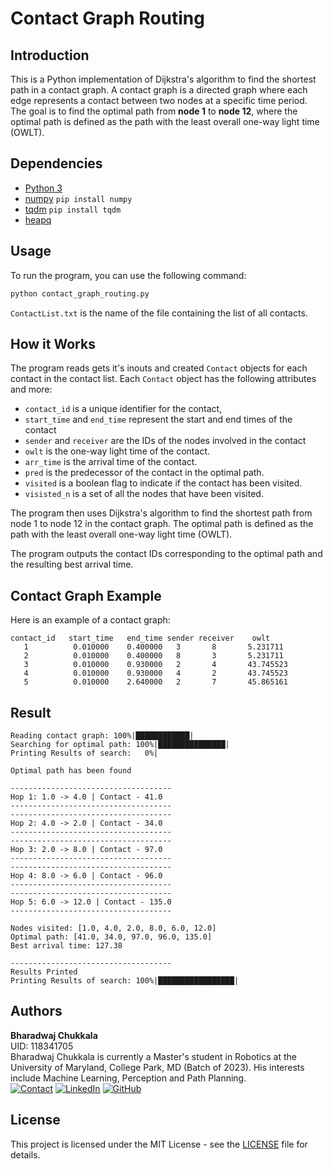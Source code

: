 # Contact Graph Routing

## Introduction

This is a Python implementation of Dijkstra's algorithm to find the shortest path in a contact graph. A contact graph is a directed graph where each edge represents a contact between two nodes at a specific time period. The goal is to find the optimal path from **node 1** to **node 12**, where the optimal path is defined as the path with the least overall one-way light time (OWLT).

## Dependencies

- [Python 3](https://www.python.org/downloads/)
- [numpy](https://numpy.org/) ``pip install numpy``
- [tqdm](https://pypi.org/project/tqdm/) ``pip install tqdm``
- [heapq](https://docs.python.org/3/library/heapq.html)

## Usage

To run the program, you can use the following command:

```python
python contact_graph_routing.py
```

`ContactList.txt` is the name of the file containing the list of all contacts.

## How it Works

The program reads gets it's inouts and created ``Contact`` objects for each contact in the contact list. Each ``Contact`` object has the following attributes and more:

- `contact_id` is a unique identifier for the contact,
- `start_time` and `end_time` represent the start and end times of the contact
- `sender` and `receiver` are the IDs of the nodes involved in the contact
- `owlt` is the one-way light time of the contact.
- `arr_time` is the arrival time of the contact.
- `pred` is the predecessor of the contact in the optimal path.
- `visited` is a boolean flag to indicate if the contact has been visited.
- `visisted_n` is a set of all the nodes that have been visited.

The program then uses Dijkstra's algorithm to find the shortest path from node 1 to node 12 in the contact graph. The optimal path is defined as the path with the least overall one-way light time (OWLT).

The program outputs the contact IDs corresponding to the optimal path and the resulting best arrival time.

## Contact Graph Example

Here is an example of a contact graph:

```
contact_id   start_time   end_time sender receiver    owlt
   1          0.010000    0.400000   3       8       5.231711
   2          0.010000    0.400000   8       3       5.231711
   3          0.010000    0.930000   2       4       43.745523
   4          0.010000    0.930000   4       2       43.745523
   5          0.010000    2.640000   2       7       45.865161
```

## Result

```
Reading contact graph: 100%|████████████| 
Searching for optimal path: 100%|███████████████|
Printing Results of search:   0%|

Optimal path has been found

------------------------------------
Hop 1: 1.0 -> 4.0 | Contact - 41.0
------------------------------------
------------------------------------
Hop 2: 4.0 -> 2.0 | Contact - 34.0
------------------------------------
------------------------------------
Hop 3: 2.0 -> 8.0 | Contact - 97.0
------------------------------------
------------------------------------
Hop 4: 8.0 -> 6.0 | Contact - 96.0
------------------------------------
------------------------------------
Hop 5: 6.0 -> 12.0 | Contact - 135.0
------------------------------------

Nodes visited: [1.0, 4.0, 2.0, 8.0, 6.0, 12.0]
Optimal path: [41.0, 34.0, 97.0, 96.0, 135.0]
Best arrival time: 127.38

------------------------------------
Results Printed
Printing Results of search: 100%|█████████████████| 
```

## Authors

**Bharadwaj Chukkala**<br>
UID: 118341705<br>
Bharadwaj Chukkala is currently a Master's student in Robotics at the University of Maryland, College Park, MD (Batch of 2023). His interests include Machine Learning, Perception and Path Planning.<br>
[![Contact](https://img.shields.io/badge/Gmail-D14836?style=for-the-badge&logo=gmail&logoColor=white)](bchukkal@umd.edu)
[![LinkedIn](https://img.shields.io/badge/LinkedIn-0077B5?style=for-the-badge&logo=linkedin&logoColor=white)](https://www.linkedin.com/in/bharadwaj-chukkala/)
[![GitHub](https://img.shields.io/badge/GitHub-100000?style=for-the-badge&logo=github&logoColor=white)](https://github.com/bharadwaj-chukkala)

## License

This project is licensed under the MIT License - see the [LICENSE](https://chat.openai.com/c/LICENSE) file for details.
